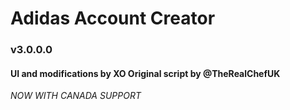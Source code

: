 # Adidas Account Creator
### v3.0.0.0
#### UI and modifications by XO Original script by @TheRealChefUK

*NOW WITH CANADA SUPPORT*
